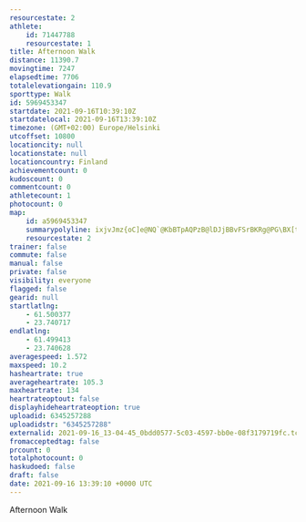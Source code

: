 ```yaml
---
resourcestate: 2
athlete:
    id: 71447788
    resourcestate: 1
title: Afternoon Walk
distance: 11390.7
movingtime: 7247
elapsedtime: 7706
totalelevationgain: 110.9
sporttype: Walk
id: 5969453347
startdate: 2021-09-16T10:39:10Z
startdatelocal: 2021-09-16T13:39:10Z
timezone: (GMT+02:00) Europe/Helsinki
utcoffset: 10800
locationcity: null
locationstate: null
locationcountry: Finland
achievementcount: 0
kudoscount: 0
commentcount: 0
athletecount: 1
photocount: 0
map:
    id: a5969453347
    summarypolyline: ixjvJmz{oC]e@NQ`@KbBTpAQPzB@lDJjBBvFSrBKRg@PG\BX[t@C^UTIZ_@Vc@dAYPUl@KDf@dF^bBr@pEDhDP`CJxBEbCLlFGl@GPAjAk@rHAv@Nt@CLa@Ze@c@u@nAu@[LCJVMZ_@fBw@dC_@j@m@lBW`@aBlFKHw@pDaAnFmF|NmAnEeAtFe@zDwAxIU~Bk@zDIRGIFOMEDc@y@lFUhBa@~@O?]`@a@vCc@~DOb@Kz@a@lFCdBi@hH_@hH]dDS|BGlEHbBRrASlEq@hGEhAMd@EhA_@zBq@lDIVGbB_@pDAhBOPYpA[^At@s@`DM~@@Xi@fC@l@Uz@i@tEu@lEYnGIbAB\NPBN{@jL]dIUhBO^{AxAaB`Ai@LiBDcB_@}A{@s@QqGv@o@Za@^kAhB_@`AYdB@RIDKZHSj@GPOFXPFHZh@z@@v@JDLp@ILO|@Ia@Jg@j@y@F[s@a@M[BaCHOWECSWMSDAVKLQAC_@Lu@Cg@yA{@yBMSYc@uA_@]qAPs@QWp@gGjSkAdCc@hBKxAc@b@s@hCF`@x@zBd@x@xAbEPPJIbBeE`@yATGxBrDbCdGp@jAVMLa@t@iDn@I`CaDPcB~@XJ`@?XRj@PRJCd@q@F]v@iA`@aAn@k@v@sAlBgFf@z@JALSRgBb@cBl@mDb@yAi@aA?SFUh@u@Je@F_@A}@He@CYJKAS`B[`Ao@dA{@`A{AXeDD{B\cFT{EDiBQy@J_BCeC\yBXaDNe@|@kFNc@Ay@\aC?e@XqB`@cBJeAjAiBJHdByAFOMu@HqBG_AFUHuAZqB?o@P_A@eANsAAh@Ih@\j@XOjAkHBgATcBPkDZg@RSj@oFDsAe@eAY]Kk@XmCr@WRUXkAUsCLeCJs@@wAOc@Ce@R}CVsA`@kAn@yE\_APeAj@yERm@DcAVwALChAt@GE@MRc@[gABe@C_CZyCTmAQJBQPTIYSHJOHEk@\LFEJJ@C_@HGIAJETLGHPKEPTCURLOKb@BHAMAZIcBXaDtAsIpAkGbA{Cj@sAnCsIn@eEd@iBd@iAn@yBb@c@\u@|@yBPaApCcGr@eA`AqATMZk@v@wDfAeH?cBHPQKI]@gOI_IKcCBqCw@eFAm@O}@@eAI{AQgAE_FK_CNe@HwAL_Ac@mAIECs@
    resourcestate: 2
trainer: false
commute: false
manual: false
private: false
visibility: everyone
flagged: false
gearid: null
startlatlng:
    - 61.500377
    - 23.740717
endlatlng:
    - 61.499413
    - 23.740628
averagespeed: 1.572
maxspeed: 10.2
hasheartrate: true
averageheartrate: 105.3
maxheartrate: 134
heartrateoptout: false
displayhideheartrateoption: true
uploadid: 6345257288
uploadidstr: "6345257288"
externalid: 2021-09-16_13-04-45_0bdd0577-5c03-4597-bb0e-08f3179719fc.tcx
fromacceptedtag: false
prcount: 0
totalphotocount: 0
haskudoed: false
draft: false
date: 2021-09-16 13:39:10 +0000 UTC
---
```

Afternoon Walk